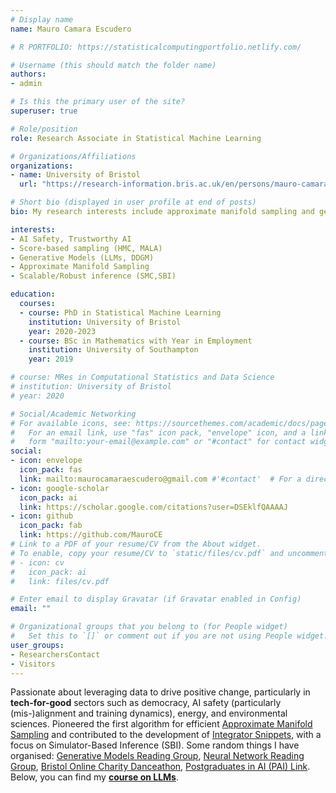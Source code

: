 ```yaml
---
# Display name
name: Mauro Camara Escudero

# R PORTFOLIO: https://statisticalcomputingportfolio.netlify.com/

# Username (this should match the folder name)
authors:
- admin

# Is this the primary user of the site?
superuser: true

# Role/position
role: Research Associate in Statistical Machine Learning 

# Organizations/Affiliations
organizations:
- name: University of Bristol
  url: "https://research-information.bris.ac.uk/en/persons/mauro-camara-escudero-2"

# Short bio (displayed in user profile at end of posts)
bio: My research interests include approximate manifold sampling and generative models.

interests:
- AI Safety, Trustworthy AI
- Score-based sampling (HMC, MALA)
- Generative Models (LLMs, DDGM)
- Approximate Manifold Sampling
- Scalable/Robust inference (SMC,SBI)

education:
  courses:
  - course: PhD in Statistical Machine Learning
    institution: University of Bristol
    year: 2020-2023
  - course: BSc in Mathematics with Year in Employment
    institution: University of Southampton
    year: 2019

# course: MRes in Computational Statistics and Data Science
# institution: University of Bristol
# year: 2020

# Social/Academic Networking
# For available icons, see: https://sourcethemes.com/academic/docs/page-builder/#icons
#   For an email link, use "fas" icon pack, "envelope" icon, and a link in the
#   form "mailto:your-email@example.com" or "#contact" for contact widget.
social:
- icon: envelope
  icon_pack: fas
  link: mailto:maurocamaraescudero@gmail.com #'#contact'  # For a direct email link, use "mailto:test@example.org".
- icon: google-scholar
  icon_pack: ai
  link: https://scholar.google.com/citations?user=DSEklfQAAAAJ
- icon: github
  icon_pack: fab
  link: https://github.com/MauroCE
# Link to a PDF of your resume/CV from the About widget.
# To enable, copy your resume/CV to `static/files/cv.pdf` and uncomment the lines below.
# - icon: cv
#   icon_pack: ai
#   link: files/cv.pdf

# Enter email to display Gravatar (if Gravatar enabled in Config)
email: ""

# Organizational groups that you belong to (for People widget)
#   Set this to `[]` or comment out if you are not using People widget.
user_groups:
- ResearchersContact
- Visitors
---
```

Passionate about leveraging data to drive positive change, particularly in **tech-for-good** sectors such as democracy, AI safety (particularly (mis-)alignment and training dynamics), energy, and environmental sciences. Pioneered the first algorithm for efficient [Approximate Manifold Sampling](https://maurocamaraescudero.netlify.app/phd_thesis.pdf) and contributed to the development of [Integrator Snippets](https://github.com/MauroCE/IntegratorSnippets), with a focus on Simulator-Based Inference (SBI). Some random things I have organised: [Generative Models Reading Group](https://github.com/MauroCE/GMRG), [Neural Network Reading Group](https://neuralnetworksbristol.netlify.app/), [Bristol Online Charity Danceathon](https://epigram.org.uk/2020/07/24/bristol-dance-groups-host-charity-danceathon/), [Postgraduates in AI (PAI) Link](https://compass.blogs.bristol.ac.uk/events/pai-link/). Below, you can find my [**course on LLMs**](/#ramblings).

